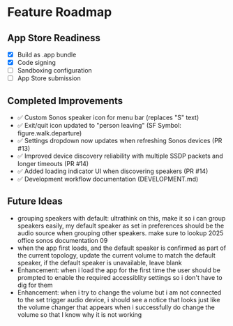 # Feature Roadmap

## App Store Readiness
- [x] Build as .app bundle
- [x] Code signing
- [ ] Sandboxing configuration
- [ ] App Store submission

## Completed Improvements
- ✅ Custom Sonos speaker icon for menu bar (replaces "S" text)
- ✅ Exit/quit icon updated to "person leaving" (SF Symbol: figure.walk.departure)
- ✅ Settings dropdown now updates when refreshing Sonos devices (PR #13)
- ✅ Improved device discovery reliability with multiple SSDP packets and longer timeouts (PR #14)
- ✅ Added loading indicator UI when discovering speakers (PR #14)
- ✅ Development workflow documentation (DEVELOPMENT.md)

## Future Ideas
- grouping speakers with default: ultrathink on this, make it so i can group speakers easily, my default speaker as set in preferences should be the audio source when grouping other speakers. make sure to lookup 2025 office sonos documentation 09
- when the app first loads, and the default speaker is confirmed as part of the current topology, update the current volume to match the default speaker, if the default speaker is unavailable, leave blank
- Enhancement: when i load the app for the first time the user should be prompted to enable the required accessiblity settings so i don't have to dig for them
- Enhancement: when i try to change the volume but i am not connected to the set trigger audio device, i should see a notice that looks just like the volume changer that appears when i successfully do change the volume so that I know why it is not working 